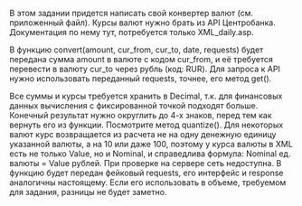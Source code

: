 В этом задании придется написать свой конвертер валют (см. приложенный файл). Курсы валют нужно брать из API Центробанка.
Документация по нему тут, потребуется только XML_daily.asp.

В функцию convert(amount, cur_from, cur_to, date, requests) будет передана сумма amount в валюте с кодом cur_from, 
и её требуется перевести в валюту cur_to через рубль (код: RUR). Для запроса к API нужно использовать переданный requests,
точнее, его метод get().

Все суммы и курсы требуется хранить в Decimal, т.к. для финансовых данных вычисления с фиксированной точкой подходят больше.
Конечный результат нужно округлить до 4-х знаков, перед тем как вернуть его из функции. Посмотрите метод quantize().
Для некоторых валют курс возвращается из расчета не на одну денежную единицу указанной валюты, а на 10 или даже 100, 
поэтому у курса валюты в XML есть не только Value, но и Nominal, и справедлива формула: Nominal ед. валюты = Value рублей.
При проверке на сервере сеть недоступна. В функцию будет передан фейковый requests, его интерфейс и response аналогичны настоящему.
Если его использовать в объеме, требуемом для задания, разницы не будет заметно.